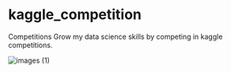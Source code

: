 # kaggle_competition


Competitions
Grow my data science skills by competing in kaggle competitions.





![images (1)](https://github.com/user-attachments/assets/955e2f8c-0dc2-465e-9f92-3e0d644196bf)

